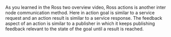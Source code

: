 As you learned in the Ross two overview video, Ross actions is another inter node communication method.
Here in action goal is similar to a service request and an action result is similar to a service response.
The feedback aspect of an action is similar to a publisher in which it keeps publishing feedback relevant
to the state of the goal until a result is reached.
